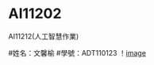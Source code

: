 # AI11202
AI11212(人工智慧作業)

#姓名：文馨榆
#學號：ADT110123
！[image](https://github.com/ADT110123/AI11202/blob/main/%E5%8F%A3%E7%BD%A9%E6%88%AA%E5%9C%96.png)
